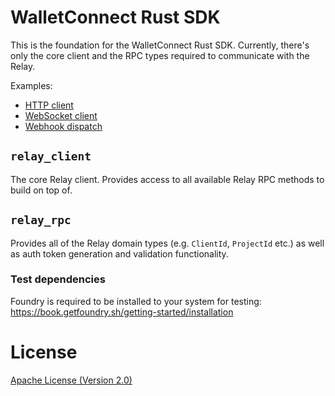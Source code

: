 # WalletConnect Rust SDK

This is the foundation for the WalletConnect Rust SDK. Currently, there's only the core client and the RPC types required to communicate with the Relay.

Examples:
- [HTTP client](examples/http_client.rs)
- [WebSocket client](examples/websocket_client.rs)
- [Webhook dispatch](examples/webhook.rs)

## `relay_client`

The core Relay client. Provides access to all available Relay RPC methods to build on top of.

## `relay_rpc`

Provides all of the Relay domain types (e.g. `ClientId`, `ProjectId` etc.) as well as auth token generation and validation functionality.

### Test dependencies

Foundry is required to be installed to your system for testing: <https://book.getfoundry.sh/getting-started/installation>

# License

[Apache License (Version 2.0)](LICENSE)

